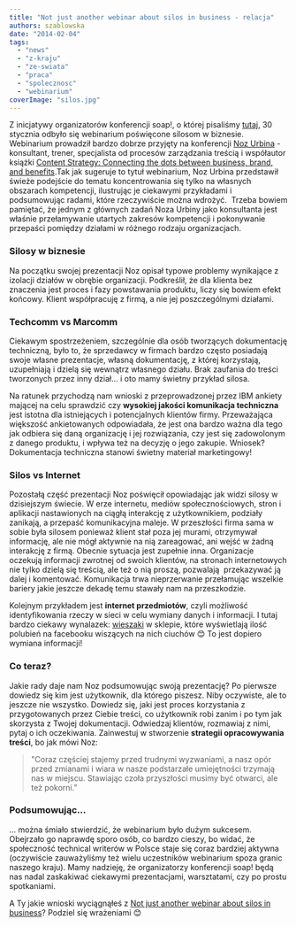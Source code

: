 ```yaml
---
title: "Not just another webinar about silos in business - relacja"
authors: szablowska
date: "2014-02-04"
tags:
  - "news"
  - "z-kraju"
  - "ze-swiata"
  - "praca"
  - "spolecznosc"
  - "webinarium"
coverImage: "silos.jpg"
---
```


Z inicjatywy organizatorów konferencji soap!, o której pisaliśmy
[tutaj](http://techwriter.pl/soap-technical-communication-conference-relacja/ "soap! technical communication conference – relacja"), 30
stycznia odbyło się webinarium poświęcone silosom w biznesie. Webinarium
prowadził bardzo dobrze przyjęty na
konferencji [Noz Urbina](http://urbinaconsulting.com/ "Noz Urbina") -
konsultant, trener, specjalista od procesów zarządzania treścią i współautor
książki
[Content Strategy: Connecting the dots between business, brand, and benefits](http://thecontentstrategybook.com/ "Content Strategy: Connecting the dots between business, brand, and benefits").Tak
jak sugeruje to tytuł webinarium, Noz Urbina przedstawił świeże podejście do
tematu koncentrowania się tylko na własnych obszarach kompetencji, ilustrując je
ciekawymi przykładami i podsumowując radami, które rzeczywiście można wdrożyć.
 Trzeba bowiem pamiętać, że jednym z głównych zadań Noza Urbiny jako konsultanta
jest właśnie przełamywanie utartych zakresów kompetencji i pokonywanie przepaści
pomiędzy działami w różnego rodzaju organizacjach.

<!--truncate-->

### Silosy w biznesie

Na początku swojej prezentacji Noz opisał typowe problemy wynikające z izolacji
działów w obrębie organizacji. Podkreślił, że dla klienta bez znaczenia jest
proces i fazy powstawania produktu, liczy się bowiem efekt końcowy. Klient
współpracuję z firmą, a nie jej poszczególnymi działami.

### Techcomm vs Marcomm

Ciekawym spostrzeżeniem, szczególnie dla osób tworzących dokumentację
techniczną, było to, że sprzedawcy w firmach bardzo często posiadają swoje
własne prezentacje, własną dokumentację, z której korzystają, uzupełniają i
dzielą się wewnątrz własnego działu. Brak zaufania do treści tworzonych przez
inny dział... i oto mamy świetny przykład silosa.

Na ratunek przychodzą nam wnioski z przeprowadzonej przez IBM ankiety mającej na
celu sprawdzić czy **wysokiej jakości komunikacja techniczna** jest istotna dla
istniejących i potencjalnych klientów firmy. Przeważająca większość
ankietowanych odpowiadała, że jest ona bardzo ważna dla tego jak odbiera się
daną organizację i jej rozwiązania, czy jest się zadowolonym z danego produktu,
i wpływa też na decyzję o jego zakupie. Wniosek? Dokumentacja techniczna stanowi
świetny materiał marketingowy!

### Silos vs Internet

Pozostałą część prezentacji Noz poświęcił opowiadając jak widzi silosy w
dzisiejszym świecie. W erze internetu, mediów społecznościowych, stron i
aplikacji nastawionych na ciągłą interakcję z użytkownikiem, podziały zanikają,
a przepaść komunikacyjna maleje. W przeszłości firma sama w sobie była silosem
ponieważ klient stał poza jej murami, otrzymywał informację, ale nie mógł
aktywnie na nią zareagować, ani wejść w żadną interakcję z firmą. Obecnie
sytuacja jest zupełnie inna. Organizacje oczekują informacji zwrotnej od swoich
klientów, na stronach internetowych nie tylko dzielą się treścią, ale też o nią
proszą, pozwalają  przekazywać ją dalej i komentować. Komunikacja trwa
nieprzerwanie przełamując wszelkie bariery jakie jeszcze dekadę temu stawały nam
na przeszkodzie.

Kolejnym przykładem jest **internet przedmiotów**, czyli możliwość
identyfikowania rzeczy w sieci w celu wymiany danych i informacji. I tutaj
bardzo ciekawy wynalazek:
[wieszaki](http://mashable.com/2012/05/08/hangers-update-facebook-likes/ "wieszaki")
w sklepie, które wyświetlają ilość polubień na facebooku wiszących na nich
ciuchów 😊 To jest dopiero wymiana informacji!

### Co teraz?

Jakie rady daje nam Noz podsumowując swoją prezentację? Po pierwsze dowiedz się
kim jest użytkownik, dla którego piszesz. Niby oczywiste, ale to jeszcze nie
wszystko. Dowiedz się, jaki jest proces korzystania z przygotowanych przez
Ciebie treści, co użytkownik robi zanim i po tym jak skorzysta z Twojej
dokumentacji. Odwiedzaj klientów, rozmawiaj z nimi, pytaj o ich oczekiwania.
Zainwestuj w stworzenie **strategii opracowywania treści**, bo jak mówi Noz:

> "Coraz częściej stajemy przed trudnymi wyzwaniami, a nasz opór przed zmianami
> i wiara w nasze podstarzałe umiejętności trzymają nas w miejscu. Stawiając
> czoła przyszłości musimy być otwarci, ale też pokorni."

### Podsumowując...

... można śmiało stwierdzić, że webinarium było dużym sukcesem. Obejrzało go
naprawdę sporo osób, co bardzo cieszy, bo widać, że społeczność technical
writerów w Polsce staje się coraz bardziej aktywna (oczywiście zauważyliśmy też
wielu uczestników webinarium spoza granic naszego kraju). Mamy nadzieję, że
organizatorzy konferencji soap! będą nas nadal zaskakiwać ciekawymi
prezentacjami, warsztatami, czy po prostu spotkaniami.

A Ty jakie wnioski wyciągnąłeś z
[Not just another webinar about silos in business](http://www.soapconf.com/silos-recording/)?
Podziel się wrażeniami 😊
